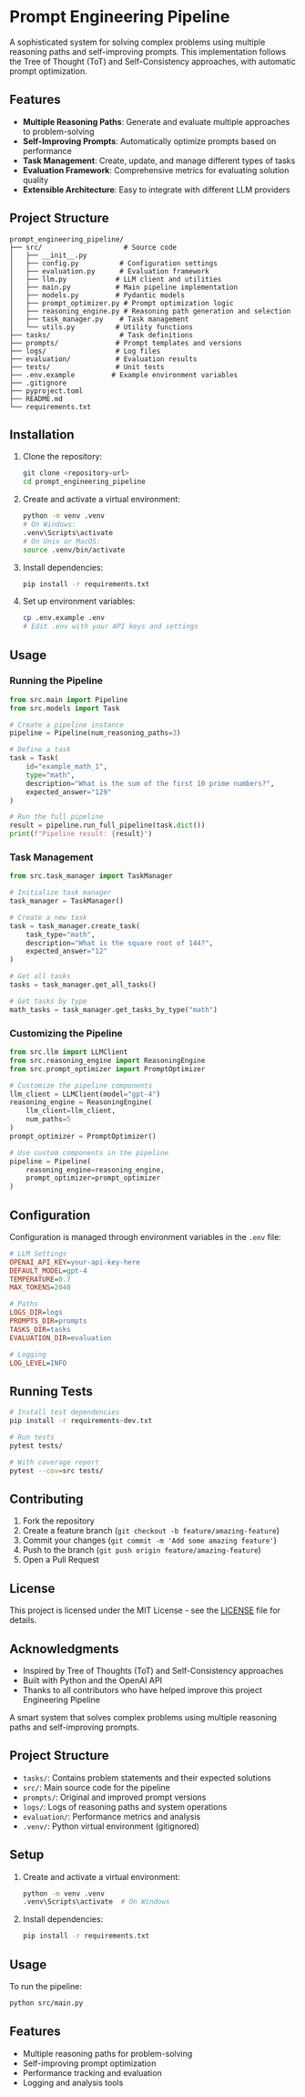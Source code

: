 # Prompt Engineering Pipeline

A sophisticated system for solving complex problems using multiple reasoning paths and self-improving prompts. This implementation follows the Tree of Thought (ToT) and Self-Consistency approaches, with automatic prompt optimization.

## Features

- **Multiple Reasoning Paths**: Generate and evaluate multiple approaches to problem-solving
- **Self-Improving Prompts**: Automatically optimize prompts based on performance
- **Task Management**: Create, update, and manage different types of tasks
- **Evaluation Framework**: Comprehensive metrics for evaluating solution quality
- **Extensible Architecture**: Easy to integrate with different LLM providers

## Project Structure

```
prompt_engineering_pipeline/
├── src/                    # Source code
│   ├── __init__.py
│   ├── config.py          # Configuration settings
│   ├── evaluation.py      # Evaluation framework
│   ├── llm.py            # LLM client and utilities
│   ├── main.py           # Main pipeline implementation
│   ├── models.py         # Pydantic models
│   ├── prompt_optimizer.py # Prompt optimization logic
│   ├── reasoning_engine.py # Reasoning path generation and selection
│   ├── task_manager.py    # Task management
│   └── utils.py          # Utility functions
├── tasks/                 # Task definitions
├── prompts/              # Prompt templates and versions
├── logs/                 # Log files
├── evaluation/           # Evaluation results
├── tests/                # Unit tests
├── .env.example         # Example environment variables
├── .gitignore
├── pyproject.toml
├── README.md
└── requirements.txt
```

## Installation

1. Clone the repository:
   ```bash
   git clone <repository-url>
   cd prompt_engineering_pipeline
   ```

2. Create and activate a virtual environment:
   ```bash
   python -m venv .venv
   # On Windows:
   .venv\Scripts\activate
   # On Unix or MacOS:
   source .venv/bin/activate
   ```

3. Install dependencies:
   ```bash
   pip install -r requirements.txt
   ```

4. Set up environment variables:
   ```bash
   cp .env.example .env
   # Edit .env with your API keys and settings
   ```

## Usage

### Running the Pipeline

```python
from src.main import Pipeline
from src.models import Task

# Create a pipeline instance
pipeline = Pipeline(num_reasoning_paths=3)

# Define a task
task = Task(
    id="example_math_1",
    type="math",
    description="What is the sum of the first 10 prime numbers?",
    expected_answer="129"
)

# Run the full pipeline
result = pipeline.run_full_pipeline(task.dict())
print(f"Pipeline result: {result}")
```

### Task Management

```python
from src.task_manager import TaskManager

# Initialize task manager
task_manager = TaskManager()

# Create a new task
task = task_manager.create_task(
    task_type="math",
    description="What is the square root of 144?",
    expected_answer="12"
)

# Get all tasks
tasks = task_manager.get_all_tasks()

# Get tasks by type
math_tasks = task_manager.get_tasks_by_type("math")
```

### Customizing the Pipeline

```python
from src.llm import LLMClient
from src.reasoning_engine import ReasoningEngine
from src.prompt_optimizer import PromptOptimizer

# Customize the pipeline components
llm_client = LLMClient(model="gpt-4")
reasoning_engine = ReasoningEngine(
    llm_client=llm_client,
    num_paths=5
)
prompt_optimizer = PromptOptimizer()

# Use custom components in the pipeline
pipeline = Pipeline(
    reasoning_engine=reasoning_engine,
    prompt_optimizer=prompt_optimizer
)
```

## Configuration

Configuration is managed through environment variables in the `.env` file:

```ini
# LLM Settings
OPENAI_API_KEY=your-api-key-here
DEFAULT_MODEL=gpt-4
TEMPERATURE=0.7
MAX_TOKENS=2048

# Paths
LOGS_DIR=logs
PROMPTS_DIR=prompts
TASKS_DIR=tasks
EVALUATION_DIR=evaluation

# Logging
LOG_LEVEL=INFO
```

## Running Tests

```bash
# Install test dependencies
pip install -r requirements-dev.txt

# Run tests
pytest tests/

# With coverage report
pytest --cov=src tests/
```

## Contributing

1. Fork the repository
2. Create a feature branch (`git checkout -b feature/amazing-feature`)
3. Commit your changes (`git commit -m 'Add some amazing feature'`)
4. Push to the branch (`git push origin feature/amazing-feature`)
5. Open a Pull Request

## License

This project is licensed under the MIT License - see the [LICENSE](LICENSE) file for details.

## Acknowledgments

- Inspired by Tree of Thoughts (ToT) and Self-Consistency approaches
- Built with Python and the OpenAI API
- Thanks to all contributors who have helped improve this project Engineering Pipeline

A smart system that solves complex problems using multiple reasoning paths and self-improving prompts.

## Project Structure

- `tasks/`: Contains problem statements and their expected solutions
- `src/`: Main source code for the pipeline
- `prompts/`: Original and improved prompt versions
- `logs/`: Logs of reasoning paths and system operations
- `evaluation/`: Performance metrics and analysis
- `.venv/`: Python virtual environment (gitignored)

## Setup

1. Create and activate a virtual environment:
   ```bash
   python -m venv .venv
   .venv\Scripts\activate  # On Windows
   ```

2. Install dependencies:
   ```bash
   pip install -r requirements.txt
   ```

## Usage

To run the pipeline:

```bash
python src/main.py
```

## Features

- Multiple reasoning paths for problem-solving
- Self-improving prompt optimization
- Performance tracking and evaluation
- Logging and analysis tools
